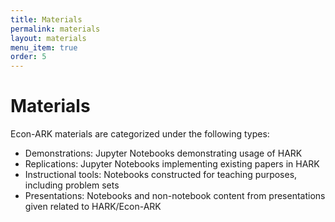 ```yaml
---
title: Materials
permalink: materials
layout: materials
menu_item: true
order: 5
---
```

# Materials

Econ-ARK materials are categorized under the following types:
- Demonstrations: Jupyter Notebooks demonstrating usage of HARK
- Replications: Jupyter Notebooks implementing existing papers in HARK
- Instructional tools: Notebooks constructed for teaching purposes, including problem sets
- Presentations: Notebooks and non-notebook content from presentations given related to HARK/Econ-ARK
